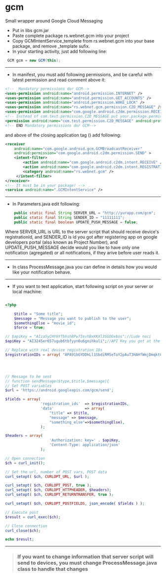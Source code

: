 gcm
===

Small wrapper around Google Cloud Messaging



* Put in libs gcm.jar
* Paste complete package  rs.webnet.gcm into your project
* Copy GCMIntentService_templete from rs.webnet.gcm into your base package, and remove _template sufix.
* In your starting activity, just add following line:

```java
 GCM gcm = new GCM(this);
```

---

* In manifest, you must add following permissions, and be careful with latest permission and read comment above it:

```xml
<!--  Mandatory permissions dor GCM-->
<uses-permission android:name="android.permission.INTERNET" />
<uses-permission android:name="android.permission.GET_ACCOUNTS" />
<uses-permission android:name="android.permission.WAKE_LOCK" />
<uses-permission android:name="rs.webnet.gcm.permission.C2D_MESSAGE" />
<uses-permission android:name="com.google.android.c2dm.permission.RECEIVE" />
<!-- Instead of com.test.permission.C2D_MESSAGE put your.package.permission.C2D_MESSAGE -->
<permission android:name="com.test.permission.C2D_MESSAGE" android:protectionLevel="signature" />
<!-- END Mandatory permissions dor GCM-->
```
and above of the closing application tag (</application>) add following:
```xml
<receiver
    android:name="com.google.android.gcm.GCMBroadcastReceiver"
    android:permission="com.google.android.c2dm.permission.SEND" >
    <intent-filter>
        <action android:name="com.google.android.c2dm.intent.RECEIVE" />
        <action android:name="com.google.android.c2dm.intent.REGISTRATION" />
        <category android:name="rs.webnet.gcm" />
     </intent-filter>
</receiver>
<!-- It must be in your package! -->
<service android:name=".GCMIntentService" />
```

---

* In Parameters.java edit following:
```java
    public static final String SERVER_URL = "http://yurapp.com/gcm";
    public static final String SENDER_ID = "11111111";
    public static final boolean UPDATE_PUSH_MESSAGE = false;
```
Where SERVER_URL is URL to the server script that should receive device's registrationId, and SENDER_ID is id you got after registering app on google developers portal (also known as Project Number), and UPDATE_PUSH_MESSAGE decide would you like to have only one notification (agregated) or all notifications, if they arive before user reads it.

---

* In class ProcessMessage.java you can define in details how you would like your notification behave. 

---

* If you want to test application, start following script on your server or local machine:
 
```php

<?php

	$title = "Some title";
	$message = "Message you want to publish to the user";
	$somethingElse = "movie_id";
	$force = true;

// $apiKey = "AIzaSyCHY6YfbhshBPw7IevhBxKKXl3SGOOxbos";//Lude noci
$apiKey = "AI3245er657ugub6tbfyyn6u6gnihkuli";//API Key you got at the Google Developer Portal

// Replace with real device registration IDs 
$registrationIDs = array( "APA91bGYDDkLl1SbdiRMSeToY2pAuT3HAHfWmjDmqktCbLgTpawxZVIf6Ayv1cKQHBywmg43_Fu3jlY_ro-unv75NmCZuEINgPfAuF2wpXr-bch9YEPlFYaAGP2nUo2Z_1yMzJPPJ4sri0EF5oumyd8tnlqbiU_rHg" );




// Message to be sent
// function sendMessage($type,$title,$message){
// Set POST variables
$url = 'https://android.googleapis.com/gcm/send';

$fields = array(
                'registration_ids'  => $registrationIDs,
                'data'              => array( 
					"title" => $title,
					"message" => $message,
					"something_else"=>$somethingElse),
                );

$headers = array( 
                    'Authorization: key=' . $apiKey,
                    'Content-Type: application/json'
                );

// Open connection
$ch = curl_init();

// Set the url, number of POST vars, POST data
curl_setopt( $ch, CURLOPT_URL, $url );

curl_setopt( $ch, CURLOPT_POST, true );
curl_setopt( $ch, CURLOPT_HTTPHEADER, $headers);
curl_setopt( $ch, CURLOPT_RETURNTRANSFER, true );

curl_setopt( $ch, CURLOPT_POSTFIELDS, json_encode( $fields ) );

// Execute post
$result = curl_exec($ch);

// Close connection
curl_close($ch);

echo $result;

```

---

> ### If you want to change information that server script will send to devices, you must change ProcessMessage.java class to handle that changes
